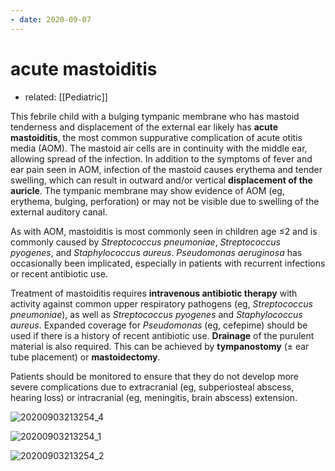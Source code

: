 ```yaml
---
- date: 2020-09-07
---
```


# acute mastoiditis

- related: [[Pediatric]]

This febrile child with a bulging tympanic membrane who has mastoid tenderness and displacement of the external ear likely has **acute mastoiditis**, the most common suppurative complication of acute otitis media (AOM).  The mastoid air cells are in continuity with the middle ear, allowing spread of the infection.  In addition to the symptoms of fever and ear pain seen in AOM, infection of the mastoid causes erythema and tender swelling, which can result in outward and/or vertical **displacement of the auricle**.  The tympanic membrane may show evidence of AOM (eg, erythema, bulging, perforation) or may not be visible due to swelling of the external auditory canal.

As with AOM, mastoiditis is most commonly seen in children age ≤2 and is commonly caused by _Streptococcus pneumoniae_, _Streptococcus pyogenes_, and _Staphylococcus aureus_.  _Pseudomonas aeruginosa_ has occasionally been implicated, especially in patients with recurrent infections or recent antibiotic use.

Treatment of mastoiditis requires **intravenous antibiotic therapy** with activity against common upper respiratory pathogens (eg, _Streptococcus pneumoniae_), as well as _Streptococcus pyogenes_ and _Staphylococcus aureus_.  Expanded coverage for _Pseudomonas_ (eg, cefepime) should be used if there is a history of recent antibiotic use.  **Drainage** of the purulent material is also required.  This can be achieved by **tympanostomy** (± ear tube placement) or **mastoidectomy**.

Patients should be monitored to ensure that they do not develop more severe complications due to extracranial (eg, subperiosteal abscess, hearing loss) or intracranial (eg, meningitis, brain abscess) extension.

![20200903213254_4](https://photos.thisispiggy.com/file/wikiFiles/20200903213254_4.png)

![20200903213254_1](https://photos.thisispiggy.com/file/wikiFiles/20200903213254_1.png)

![20200903213254_2](https://photos.thisispiggy.com/file/wikiFiles/20200903213254_2.png)